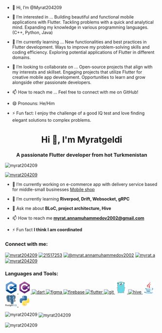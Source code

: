 - 👋 Hi, I’m @Myrat204209
- 👀 I’m interested in ...
    Building beautiful and functional mobile applications with Flutter.
    Tackling problems with a quick and analytical mind.
    Expanding my knowledge in various programming languages. (C++, Python, Java)

- 🌱 I’m currently learning ...
    New functionalities and best practices in Flutter development.
    Ways to improve my problem-solving skills and coding efficiency.
    Exploring potential applications of Flutter in different domains.
- 💞️ I’m looking to collaborate on ...
    Open-source projects that align with my interests and skillset.
    Engaging projects that utilize Flutter for creative mobile app development.
    Opportunities to learn and grow alongside other passionate developers.
- 📫 How to reach me ...
    Feel free to connect with me on GitHub! 
- 😄 Pronouns: He/Him
- ⚡ Fun fact: I enjoy the challenge of a good IQ test and love finding elegant solutions to complex problems.
<h1 align="center">Hi 👋, I'm Myratgeldi</h1>
<h3 align="center">A passionate Flutter developer from hot Turkmenistan</h3>

<p align="left"> <img src="https://komarev.com/ghpvc/?username=myrat204209&label=Profile%20views&color=0e75b6&style=flat" alt="myrat204209" /> </p>

<p align="left"> <a href="https://github.com/ryo-ma/github-profile-trophy"><img src="https://github-profile-trophy.vercel.app/?username=myrat204209" alt="myrat204209" /></a> </p>

- 🔭 I’m currently working on e-commerce app with delivery service based for middle-small businesses [Mobile shop](https://github.com/Myrat204209/mobile_shop)

- 🌱 I’m currently learning **Riverpod, Drift, Websocket, gRPC**

- 💬 Ask me about **BLoC, project architecture, Hive**

- 📫 How to reach me **myrat.annamuhammedov2002@gmail.com**

- ⚡ Fun fact **I think I am coordinated**

<h3 align="left">Connect with me:</h3>
<p align="left">
<a href="https://dev.to/myrat204209" target="blank"><img align="center" src="https://raw.githubusercontent.com/rahuldkjain/github-profile-readme-generator/master/src/images/icons/Social/devto.svg" alt="myrat204209" height="30" width="40" /></a>
<a href="https://stackoverflow.com/users/21517253" target="blank"><img align="center" src="https://raw.githubusercontent.com/rahuldkjain/github-profile-readme-generator/master/src/images/icons/Social/stack-overflow.svg" alt="21517253" height="30" width="40" /></a>
<a href="https://medium.com/@myrat.annamuhammedov2002" target="blank"><img align="center" src="https://raw.githubusercontent.com/rahuldkjain/github-profile-readme-generator/master/src/images/icons/Social/medium.svg" alt="@myrat.annamuhammedov2002" height="30" width="40" /></a>
<a href="https://codeforces.com/profile/myrat.a" target="blank"><img align="center" src="https://raw.githubusercontent.com/rahuldkjain/github-profile-readme-generator/master/src/images/icons/Social/codeforces.svg" alt="myrat.a" height="30" width="40" /></a>
<a href="https://www.leetcode.com/myrat204209" target="blank"><img align="center" src="https://raw.githubusercontent.com/rahuldkjain/github-profile-readme-generator/master/src/images/icons/Social/leet-code.svg" alt="myrat204209" height="30" width="40" /></a>
</p>

<h3 align="left">Languages and Tools:</h3>
<p align="left"> <a href="https://www.w3schools.com/cpp/" target="_blank" rel="noreferrer"> <img src="https://raw.githubusercontent.com/devicons/devicon/master/icons/cplusplus/cplusplus-original.svg" alt="cplusplus" width="40" height="40"/> </a> <a href="https://www.w3schools.com/cs/" target="_blank" rel="noreferrer"> <img src="https://raw.githubusercontent.com/devicons/devicon/master/icons/csharp/csharp-original.svg" alt="csharp" width="40" height="40"/> </a> <a href="https://dart.dev" target="_blank" rel="noreferrer"> <img src="https://www.vectorlogo.zone/logos/dartlang/dartlang-icon.svg" alt="dart" width="40" height="40"/> </a> <a href="https://www.figma.com/" target="_blank" rel="noreferrer"> <img src="https://www.vectorlogo.zone/logos/figma/figma-icon.svg" alt="figma" width="40" height="40"/> </a> <a href="https://firebase.google.com/" target="_blank" rel="noreferrer"> <img src="https://www.vectorlogo.zone/logos/firebase/firebase-icon.svg" alt="firebase" width="40" height="40"/> </a> <a href="https://flutter.dev" target="_blank" rel="noreferrer"> <img src="https://www.vectorlogo.zone/logos/flutterio/flutterio-icon.svg" alt="flutter" width="40" height="40"/> </a> <a href="https://git-scm.com/" target="_blank" rel="noreferrer"> <img src="https://www.vectorlogo.zone/logos/git-scm/git-scm-icon.svg" alt="git" width="40" height="40"/> </a> <a href="https://golang.org" target="_blank" rel="noreferrer"> <img src="https://raw.githubusercontent.com/devicons/devicon/master/icons/go/go-original.svg" alt="go" width="40" height="40"/> </a> <a href="https://hive.apache.org/" target="_blank" rel="noreferrer"> <img src="https://www.vectorlogo.zone/logos/apache_hive/apache_hive-icon.svg" alt="hive" width="40" height="40"/> </a> <a href="https://www.java.com" target="_blank" rel="noreferrer"> <img src="https://raw.githubusercontent.com/devicons/devicon/master/icons/java/java-original.svg" alt="java" width="40" height="40"/> </a> <a href="https://www.postgresql.org" target="_blank" rel="noreferrer"> <img src="https://raw.githubusercontent.com/devicons/devicon/master/icons/postgresql/postgresql-original-wordmark.svg" alt="postgresql" width="40" height="40"/> </a> <a href="https://www.python.org" target="_blank" rel="noreferrer"> <img src="https://raw.githubusercontent.com/devicons/devicon/master/icons/python/python-original.svg" alt="python" width="40" height="40"/> </a> </p>

<p><img align="left" src="https://github-readme-stats.vercel.app/api/top-langs?username=myrat204209&show_icons=true&locale=en&layout=compact" alt="myrat204209" /></p>

<p>&nbsp;<img align="center" src="https://github-readme-stats.vercel.app/api?username=myrat204209&show_icons=true&locale=en" alt="myrat204209" /></p>

<p><img align="center" src="https://github-readme-streak-stats.herokuapp.com/?user=myrat204209&" alt="myrat204209" /></p>
